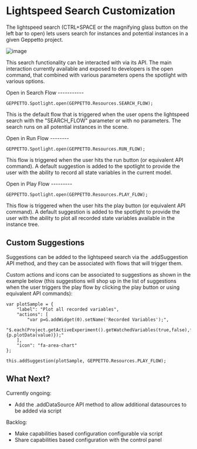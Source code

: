 Lightspeed Search Customization
===============================

The lightspeed search (CTRL+SPACE or the magnifying glass button on the
left bar to open) lets users search for instances and potential
instances in a given Geppetto project.

![image](images/sshots/spotlight.png)

This search functionality can be interacted with via its API. The main
interaction currently available and exposed to developers is the open
command, that combined with various parameters opens the spotlight with
various options.

Open in Search Flow -----------

``` {.sourceCode .javascript}
GEPPETTO.Spotlight.open(GEPPETTO.Resources.SEARCH_FLOW);
```

This is the default flow that is triggered when the user opens the
lightspeed search with the "SEARCH\_FLOW" parameter or with no
parameters. The search runs on all potential instances in the scene.

Open in Run Flow --------

``` {.sourceCode .javascript}
GEPPETTO.Spotlight.open(GEPPETTO.Resources.RUN_FLOW);
```

This flow is triggered when the user hits the run button (or equivalent
API command). A default suggestion is added to the spotlight to provide
the user with the ability to record all state variables in the current
model.

Open in Play Flow ---------

``` {.sourceCode .javascript}
GEPPETTO.Spotlight.open(GEPPETTO.Resources.PLAY_FLOW);
```

This flow is triggered when the user hits the play button (or equivalent
API command). A default suggestion is added to the spotlight to provide
the user with the ability to plot all recorded state variables available
in the instance tree.

Custom Suggestions
------------------

Suggestions can be added to the lightspeed search via the .addSuggestion
API method, and they can be associated with flows that will trigger
them.

Custom actions and icons can be associated to suggestions as shown in
the example below (this suggestions will shop up in the list of
suggestions when the user triggers the play flow by clicking the play
button or using equivalent API commands):

``` {.sourceCode .javascript}
var plotSample = {
    "label": "Plot all recorded variables",
    "actions": [
        "var p=G.addWidget(0).setName('Recorded Variables');",
        "$.each(Project.getActiveExperiment().getWatchedVariables(true,false),function(index,value){p.plotData(value)});"
    ],
    "icon": "fa-area-chart"
};

this.addSuggestion(plotSample, GEPPETTO.Resources.PLAY_FLOW);
```

What Next?
----------

Currently ongoing:

-   Add the .addDataSource API method to allow additional datasources to
    be added via script

Backlog:

-   Make capabilities based configuration configurable via script
-   Share capabilities based configuration with the control panel

